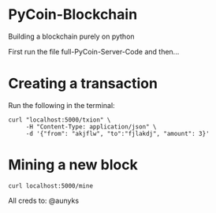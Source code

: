 # PyCoin-Blockchain
Building a blockchain purely on python

First run the file full-PyCoin-Server-Code and then...

# Creating a transaction
Run the following in the terminal:

```
curl "localhost:5000/txion" \
     -H "Content-Type: application/json" \
     -d '{"from": "akjflw", "to":"fjlakdj", "amount": 3}'
```
# Mining a new block

```
curl localhost:5000/mine
```
All creds to: @aunyks
